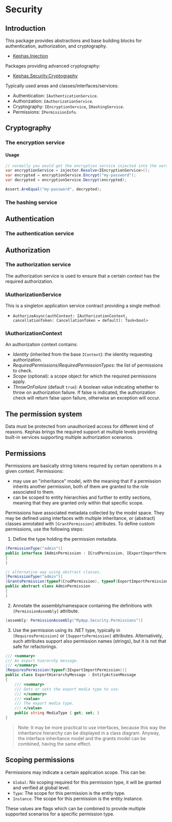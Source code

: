 # Security

## Introduction

This package provides abstractions and base building blocks for authentication, authorization, and cryptography.
* [Kephas.Injection](https://www.nuget.org/packages/Kephas.Injection)

Packages providing advanced cryptography:
* [Kephas.Security.Cryptography](https://www.nuget.org/packages/Kephas.Security.Cryptography)

Typically used areas and classes/interfaces/services:
* Authentication: ```IAuthenticationService```.
* Authorization: ```IAuthorizationService```.
* Cryptography: ```IEncryptionService```, ```IHashingService```.
* Permissions: ```IPermissionInfo```.

## Cryptography

### The encryption service

#### Usage

```c#
// normally you would get the encryption service injected into the service constructor.
var encryptionService = injector.Resolve<IEncryptionService>();
var encrypted = encryptionService.Encrypt("my-password");
var decrypted = encryptionService.Decrypt(encrypted);

Assert.AreEqual("my-password", decrypted);
```

### The hashing service

## Authentication

### The authentication service

## Authorization

### The authorization service

The authorization service is used to ensure that a certain context has the required authorization.

### IAuthorizationService

This is a singleton application service contract providing a single method:

* `AuthorizeAsync(authContext: IAuthorizationContext, cancellationToken: CancellationToken = default): Task<bool>`

### IAuthorizationContext

An authorization context contains:
* _Identity_ (inherited from the base `IContext`): the identity requesting authorization.
* _RequiredPermissions_/_RequiredPermissionTypes_: the list of permissions to check.
* _Scope_ (optional): a scope object for which the required permissions apply.
* _ThrowOnFailure_ (default `true`): A boolean value indicating whether to throw on authorization failure. If <c>false</c> is indicated, the authorization check will return <c>false</c> upon failure, otherwise an exception will occur.

## The permission system

Data must be protected from unauthorized access for different kind of reasons. Kephas brings the required support at multiple levels providing built-in services supporting multiple authorization scenarios.

## Permissions

Permissions are basically string tokens required by certain operations in a given context. Permissions:
* may use an "inheritance" model, with the meaning that if a permission inherits another permission, both of them are granted to the role associated to them.
* can be scoped to entity hierarchies and further to entity sections, meaning that they are granted only within that specific scope.

Permissions have associated metadata collected by the model space. They may be defined using interfaces with multiple inheritance, or (abstract) classes annotated with `[GrantPermission]` attributes. To define custom permissions, use the following steps:

1. Define the type holding the permission metadata.
```C#
[PermissionType("admin")]
public interface IAdminPermission : ICrudPermission, IExportImportPermission
{
}

// alternative way using abstract classes.
[PermissionType("admin")]
[GrantsPermission(typeof(CrudPermission), typeof(ExportImportPermission))]
public abstract class AdminPermission
{
}
```

2. Annotate the assembly/namespace containing the definitions with `[PermissionAssembly]` attribute.
```C#
[assembly: PermissionAssembly("MyApp.Security.Permissions")]
```

3. Use the permission using its .NET type, typically in `[RequiresPermission]` or `[SupportsPermission]` attributes. Alternatively, such attributes support also permission names (strings), but it is not that safe for refactorings.
```C#
/// <summary>
/// An export hierarchy message.
/// </summary>
[RequiresPermission(typeof(IExportImportPermission))]
public class ExportHierarchyMessage : EntityActionMessage
{
    /// <summary>
    /// Gets or sets the export media type to use.
    /// </summary>
    /// <value>
    /// The export media type.
    /// </value>
    public string MediaType { get; set; }
}
```

> Note: It may be more practical to use interfaces, because this way the inheritance hierarchy can be displayed in a class diagram. Anyway, the interface inheritance model and the grants model can be combined, having the same effect.

## Scoping permissions

Permissions may indicate a certain application scope. This can be:

* `Global`: No scoping required for this permission type, it will be granted and verified at global level.
* `Type`: The scope for this permission is the entity type.
* `Instance`: The scope for this permission is the entity instance.

These values are flags which can be combined to provide multiple supported scenarios for a specific permission type.